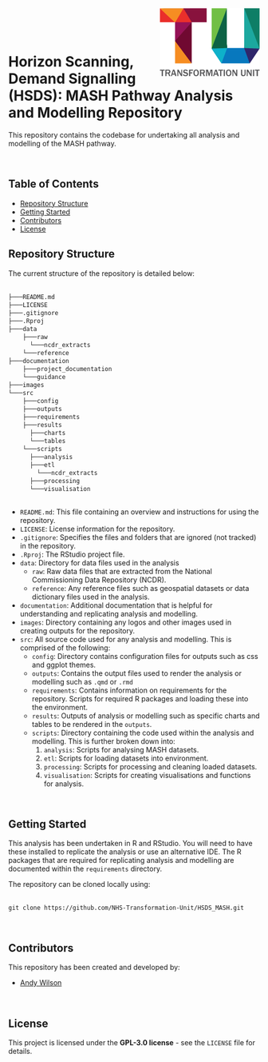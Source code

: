 <img src="images/TU_logo_large.png" alt="TU logo" width="200" align="right"/>

<br/>
<br/>
<br/>

# Horizon Scanning, Demand Signalling (HSDS): MASH Pathway Analysis and Modelling Repository
This repository contains the codebase for undertaking all analysis and modelling of the MASH pathway.

<br/>

## Table of Contents

- [Repository Structure](#repository-structure)
- [Getting Started](#getting-started)
- [Contributors](#contributors)
- [License](#license)

## Repository Structure
The current structure of the repository is detailed below:

``` plaintext

├───README.md
├───LICENSE
├───.gitignore
├───.Rproj
├───data
    ├───raw
      └───ncdr_extracts
    └───reference
├───documentation
    ├───project_documentation
    └───guidance
├───images
└───src
    ├───config
    ├───outputs
    ├───requirements
    ├───results
      ├───charts
      └───tables
    └───scripts
      ├───analysis
      ├───etl
        └───ncdr_extracts
      ├───processing
      └───visualisation
    
```

- `README.md`: This file containing an overview and instructions for using the repository.
- `LICENSE`: License information for the repository.
- `.gitignore`: Specifies the files and folders that are ignored (not tracked) in the repository.
- `.Rproj`: The RStudio project file.
- `data`: Directory for data files used in the analysis
  - `raw`: Raw data files that are extracted from the National Commissioning Data Repository (NCDR).
  - `reference`: Any reference files such as geospatial datasets or data dictionary files used in the analysis.
- `documentation`: Additional documentation that is helpful for understanding and replicating analysis and modelling.
- `images`: Directory containing any logos and other images used in creating outputs for the repository.
- `src`: All source code used for any analysis and modelling. This is comprised of the following:
  - `config`: Directory contains configuration files for outputs such as css and ggplot themes.
  - `outputs`: Contains the output files used to render the analysis or modelling such as `.qmd` or `.rmd`
  - `requirements`: Contains information on requirements for the repository. Scripts for required R packages and loading these into the environment.
  - `results`: Outputs of analysis or modelling such as specific charts and tables to be rendered in the `outputs`.
  - `scripts`: Directory containing the code used within the analysis and modelling. This is further broken down into:
    1. `analysis`: Scripts for analysing MASH datasets.
    2. `etl`: Scripts for loading datasets into environment.
    3. `processing`: Scripts for processing and cleaning loaded datasets.
    4. `visualisation`: Scripts for creating visualisations and functions for analysis.
    
<br/>

## Getting Started
This analysis has been undertaken in R and RStudio. You will need to have these installed to replicate the analysis or use an alternative IDE. The R packages that are required for replicating analysis and modelling are documented within the `requirements` directory.

The repository can be cloned locally using:

```

git clone https://github.com/NHS-Transformation-Unit/HSDS_MASH.git

```

<br/>

## Contributors
This repository has been created and developed by:

- [Andy Wilson](https://github.com/ASW-Analyst)

<br/>

## License
This project is licensed under the **GPL-3.0 license** - see the `LICENSE` file for details.